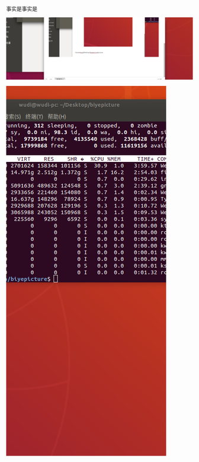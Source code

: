 事实是事实是



![image-20220429173924975](pic.assets/image-20220429173924975.png)





![image-20220429174011246](pic.assets/image-20220429174011246.png)